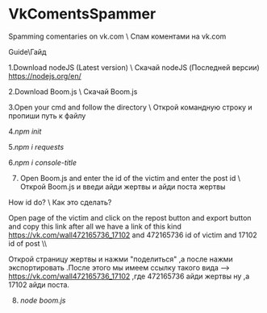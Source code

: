 # VkComentsSpammer
Spamming comentaries on vk.com \ Спам коментами на vk.com

Guide\Гайд


1.Download nodeJS (Latest version) \ Скачай nodeJS  (Последней версии)
  https://nodejs.org/en/

2.Download Boom.js \ Скачай Boom.js


3.Open your cmd and follow the directory \ Открой командную строку и пропиши путь к файлу 


4.*npm init*

5.*npm i requests*

6.*npm i console-title*

7. Open Boom.js and enter the id of the victim and enter the post id \ Открой Boom.js и введи айди жертвы и айди поста жертвы

How id do? \ Как это сделать?

Open page of the victim and click on the repost button and export button and copy this link after all
we have a link of this kind https://vk.com/wall472165736_17102 and 472165736 id of victim and 17102 id of post \\\

Открой страницу жертвы и нажми "поделиться" ,а после нажми экспортировать .После этого мы имеем ссылку такого вида -->
https://vk.com/wall472165736_17102 ,где 472165736 айди жертвы ну ,а 17102 айди поста. 

8. *node boom.js*
